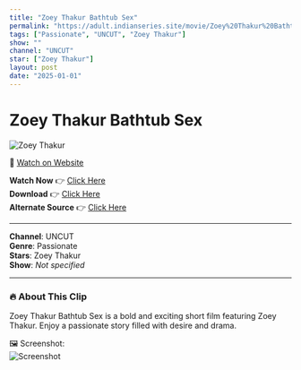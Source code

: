 ```yaml
---
title: "Zoey Thakur Bathtub Sex"
permalink: "https://adult.indianseries.site/movie/Zoey%20Thakur%20Bathtub%20Sex"
tags: ["Passionate", "UNCUT", "Zoey Thakur"]
show: ""
channel: "UNCUT"
star: ["Zoey Thakur"]
layout: post
date: "2025-01-01"
---
```


# Zoey Thakur Bathtub Sex

![Zoey Thakur](https://shorts.desisins.com/wp-content/uploads/2023/04/Zoey-Thakur-Bathtub-sex-shorts.desisins.com_.jpg)

🔗 [Watch on Website](https://adult.indianseries.site/movie/Zoey%20Thakur%20Bathtub%20Sex)

**Watch Now** 👉 [Click Here](https://adult.indianseries.site/movie/Zoey%20Thakur%20Bathtub%20Sex)  
**Download** 👉 [Click Here](https://adult.indianseries.site/movie/Zoey%20Thakur%20Bathtub%20Sex)  
**Alternate Source** 👉 [Click Here](https://adult.indianseries.site/movie/Zoey%20Thakur%20Bathtub%20Sex)

---

**Channel**: UNCUT  
**Genre**: Passionate  
**Stars**: Zoey Thakur  
**Show**: *Not specified*

---

### 🔥 About This Clip

Zoey Thakur Bathtub Sex is a bold and exciting short film featuring Zoey Thakur. Enjoy a passionate story filled with desire and drama.
 
🖼️ Screenshot:  
![Screenshot](https://shorts.desisins.com/wp-content/uploads/2023/04/Zoey-Thakur-Bathtub-sex-shorts.desisins.com_.jpg)
